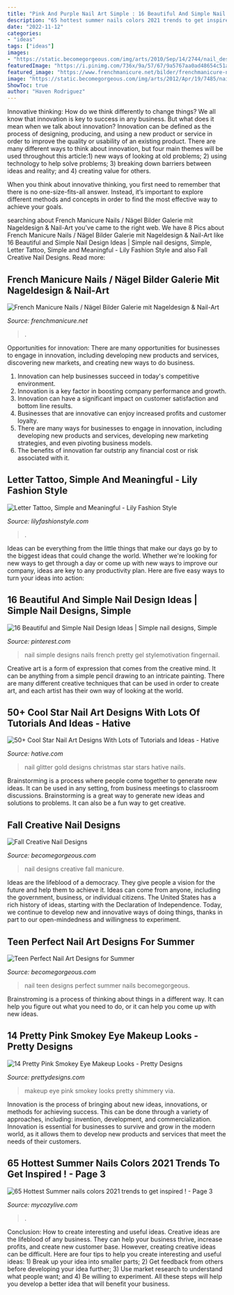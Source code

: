 ```yaml
---
title: "Pink And Purple Nail Art Simple : 16 Beautiful And Simple Nail Design Ideas"
description: "65 hottest summer nails colors 2021 trends to get inspired !"
date: "2022-11-12"
categories:
- "ideas"
tags: ["ideas"]
images:
- "https://static.becomegorgeous.com/img/arts/2010/Sep/14/2744/nail_design10.jpg"
featuredImage: "https://i.pinimg.com/736x/9a/57/67/9a5767aa0ad48654c51aceadf19be2bf--french-nail-designs-simple-nail-designs.jpg"
featured_image: "https://www.frenchmanicure.net/bilder/frenchmanicure-nailart.jpg"
image: "https://static.becomegorgeous.com/img/arts/2012/Apr/19/7485/nail_art_2012-2.jpg"
ShowToc: true
author: "Haven Rodriguez"
---
```



Innovative thinking: How do we think differently to change things?
We all know that innovation is key to success in any business. But what does it mean when we talk about innovation?
Innovation can be defined as the process of designing, producing, and using a new product or service in order to improve the quality or usability of an existing product. There are many different ways to think about innovation, but four main themes will be used throughout this article:1) new ways of looking at old problems; 2) using technology to help solve problems; 3) breaking down barriers between ideas and reality; and 4) creating value for others. 

When you think about innovative thinking, you first need to remember that there is no one-size-fits-all answer. Instead, it’s important to explore different methods and concepts in order to find the most effective way to achieve your goals.

	

		
searching about French Manicure Nails / Nägel Bilder Galerie mit Nageldesign &amp; Nail-Art you've came to the right web. We have 8 Pics about French Manicure Nails / Nägel Bilder Galerie mit Nageldesign &amp; Nail-Art like 16 Beautiful and Simple Nail Design Ideas | Simple nail designs, Simple, Letter Tattoo, Simple and Meaningful - Lily Fashion Style and also Fall Creative Nail Designs. Read more:
		
    
## French Manicure Nails / Nägel Bilder Galerie Mit Nageldesign &amp; Nail-Art

<img loading=lazy src="https://www.frenchmanicure.net/bilder/frenchmanicure-nailart.jpg" onerror="this.onerror=null;this.src='https://tse3.mm.bing.net/th?id=OIP.Si4ZaWDd2GAjiQLrarqYcgHaJ4&amp;pid=15.1';" alt="French Manicure Nails / Nägel Bilder Galerie mit Nageldesign &amp; Nail-Art">

_Source: frenchmanicure.net_

>. 

	

Opportunities for innovation: There are many opportunities for businesses to engage in innovation, including developing new products and services, discovering new markets, and creating new ways to do business.
1. Innovation can help businesses succeed in today's competitive environment.
2. Innovation is a key factor in boosting company performance and growth.
3. Innovation can have a significant impact on customer satisfaction and bottom line results.
4. Businesses that are innovative can enjoy increased profits and customer loyalty.
5. There are many ways for businesses to engage in innovation, including developing new products and services, developing new marketing strategies, and even pivoting business models.
6. The benefits of innovation far outstrip any financial cost or risk associated with it.

    
## Letter Tattoo, Simple And Meaningful - Lily Fashion Style

<img loading=lazy src="https://lilyfashionstyle.com/wp-content/uploads/2020/03/28-12.jpg" onerror="this.onerror=null;this.src='https://tse3.mm.bing.net/th?id=OIP.h9FI1ZyYHNhXgpU4rT1hIAHaLH&amp;pid=15.1';" alt="Letter Tattoo, Simple and Meaningful - Lily Fashion Style">

_Source: lilyfashionstyle.com_

>. 

	

Ideas can be everything from the little things that make our days go by to the biggest ideas that could change the world. Whether we're looking for new ways to get through a day or come up with new ways to improve our company, ideas are key to any productivity plan. Here are five easy ways to turn your ideas into action: 

    
## 16 Beautiful And Simple Nail Design Ideas | Simple Nail Designs, Simple

<img loading=lazy src="https://i.pinimg.com/736x/9a/57/67/9a5767aa0ad48654c51aceadf19be2bf--french-nail-designs-simple-nail-designs.jpg" onerror="this.onerror=null;this.src='https://tse3.mm.bing.net/th?id=OIP.cAV8QKthakzsSoR1cAoMdgHaJ3&amp;pid=15.1';" alt="16 Beautiful and Simple Nail Design Ideas | Simple nail designs, Simple">

_Source: pinterest.com_

>nail simple designs nails french pretty gel stylemotivation fingernail. 

	

Creative art is a form of expression that comes from the creative mind. It can be anything from a simple pencil drawing to an intricate painting. There are many different creative techniques that can be used in order to create art, and each artist has their own way of looking at the world.

    
## 50+ Cool Star Nail Art Designs With Lots Of Tutorials And Ideas - Hative

<img loading=lazy src="https://hative.com/wp-content/uploads/2015/07/star-nails/33-star-nail-art-designs.jpg" onerror="this.onerror=null;this.src='https://tse1.mm.bing.net/th?id=OIP.D0mSMb95twKewBmuaZdHsQHaLE&amp;pid=15.1';" alt="50+ Cool Star Nail Art Designs With Lots of Tutorials and Ideas - Hative">

_Source: hative.com_

>nail glitter gold designs christmas star stars hative nails. 

	

Brainstorming is a process where people come together to generate new ideas. It can be used in any setting, from business meetings to classroom discussions. Brainstorming is a great way to generate new ideas and solutions to problems. It can also be a fun way to get creative.

    
## Fall Creative Nail Designs

<img loading=lazy src="https://static.becomegorgeous.com/img/arts/2010/Sep/14/2744/nail_design10.jpg" onerror="this.onerror=null;this.src='https://tse4.mm.bing.net/th?id=OIP.SFideU5kvE9yHkKpjIipGgHaFU&amp;pid=15.1';" alt="Fall Creative Nail Designs">

_Source: becomegorgeous.com_

>nail designs creative fall manicure. 

	

Ideas are the lifeblood of a democracy. They give people a vision for the future and help them to achieve it. Ideas can come from anyone, including the government, business, or individual citizens. The United States has a rich history of ideas, starting with the Declaration of Independence. Today, we continue to develop new and innovative ways of doing things, thanks in part to our open-mindedness and willingness to experiment.

    
## Teen Perfect Nail Art Designs For Summer

<img loading=lazy src="https://static.becomegorgeous.com/img/arts/2012/Apr/19/7485/nail_art_2012-2.jpg" onerror="this.onerror=null;this.src='https://tse4.mm.bing.net/th?id=OIP.j1B0a6dlfgu3tskSFT06mgHaLH&amp;pid=15.1';" alt="Teen Perfect Nail Art Designs for Summer">

_Source: becomegorgeous.com_

>nail teen designs perfect summer nails becomegorgeous. 

	

Brainstroming is a process of thinking about things in a different way. It can help you figure out what you need to do, or it can help you come up with new ideas.

    
## 14 Pretty Pink Smokey Eye Makeup Looks - Pretty Designs

<img loading=lazy src="http://www.prettydesigns.com/wp-content/uploads/2014/07/Shimmery-Pink-Smokey-Eye-Makeup.jpg" onerror="this.onerror=null;this.src='https://tse1.mm.bing.net/th?id=OIP.m54-kK-hEGMeWWeb_JZ2UQAAAA&amp;pid=15.1';" alt="14 Pretty Pink Smokey Eye Makeup Looks - Pretty Designs">

_Source: prettydesigns.com_

>makeup eye pink smokey looks pretty shimmery via. 

	

Innovation is the process of bringing about new ideas, innovations, or methods for achieving success. This can be done through a variety of approaches, including: invention, development, and commercialization. Innovation is essential for businesses to survive and grow in the modern world, as it allows them to develop new products and services that meet the needs of their customers.

    
## 65 Hottest Summer Nails Colors 2021 Trends To Get Inspired ! - Page 3

<img loading=lazy src="https://mycozylive.com/wp-content/uploads/2021/05/56.jpg" onerror="this.onerror=null;this.src='https://tse3.mm.bing.net/th?id=OIP.ajINWo6rMHiOsg1NjpyHmgHaLH&amp;pid=15.1';" alt="65 Hottest Summer nails colors 2021 trends to get inspired ! - Page 3">

_Source: mycozylive.com_

>. 

	

Conclusion: How to create interesting and useful ideas.
Creative ideas are the lifeblood of any business. They can help your business thrive, increase profits, and create new customer base. However, creating creative ideas can be difficult. Here are four tips to help you create interesting and useful ideas: 1) Break up your idea into smaller parts; 2) Get feedback from others before developing your idea further; 3) Use market research to understand what people want; and 4) Be willing to experiment. All these steps will help you develop a better idea that will benefit your business.

